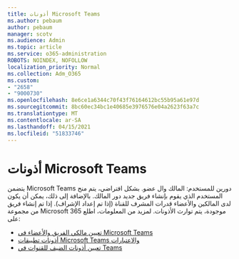 ```yaml
---
title: أذونات Microsoft Teams
ms.author: pebaum
author: pebaum
manager: scotv
ms.audience: Admin
ms.topic: article
ms.service: o365-administration
ROBOTS: NOINDEX, NOFOLLOW
localization_priority: Normal
ms.collection: Adm_O365
ms.custom:
- "2658"
- "9000730"
ms.openlocfilehash: 8e6ce1a6344c70f43f76164612bc55b95a61e97d
ms.sourcegitcommit: 8bc60ec34bc1e40685e3976576e04a2623f63a7c
ms.translationtype: MT
ms.contentlocale: ar-SA
ms.lasthandoff: 04/15/2021
ms.locfileid: "51833746"
---
```

# <a name="microsoft-teams-permissions"></a>أذونات Microsoft Teams

يتضمن Microsoft Teams دورين للمستخدم: المالك وال عضو. بشكل افتراضي، يتم منح المستخدم الذي يقوم بإنشاء فريق جديد دور المالك. بالإضافة إلى ذلك، يمكن أن يكون لدى المالكين والأعضاء قدرات المشرف للقناة (إذا تم إعداد الإشراف). إذا تم إنشاء فريق من مجموعة Microsoft 365 موجودة، يتم توارث الأذونات. لمزيد من المعلومات، اطلع على:

- [تعيين مالكي الفريق والأعضاء في Microsoft Teams](https://docs.microsoft.com/microsoftteams/assign-roles-permissions)
- [أذونات تطبيقات Microsoft Teams والاعتبارات](https://docs.microsoft.com/microsoftteams/app-permissions)
- [تعيين أذونات الضيف للقنوات في Teams](https://support.office.com/article/4756c468-2746-4bfd-a582-736d55fcc169)
